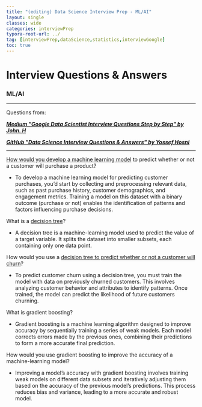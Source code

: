 ```yaml
---
title: "(editing) Data Science Interview Prep - ML/AI"
layout: single
classes: wide
categories: interviewPrep
typora-root-url: ../
tag: [interviewPrep,dataScience,statistics,interviewGoogle]
toc: true 
---
```


# Interview Questions & Answers

### ML/AI

---

Questions from:

<I><b>[Medium "Google Data Scientist Interview Questions Step by Step" by John. H](https://medium.com/@bigtechinterviews/google-data-scientist-interview-questions-step-by-step-answers-2024-edition-094506cbde21) </b></I>

<I><b>[GitHub "Data Science Interview Questions & Answers" by Yossef Hosni](https://github.com/youssefHosni/Data-Science-Interview-Questions-Answers/blob/main/Statistics%20Interview%20Questions%20%26%20Answers%20for%20Data%20Scientists.md)</b></I>

---





<u>How would you develop a machine learning model</u> to predict whether or not a customer will purchase a product?

- To develop a machine learning model for predicting customer purchases, you’d start by collecting and preprocessing relevant data, such as past purchase history, customer demographics, and engagement metrics. Training a model on this dataset with a binary outcome (purchase or not) enables the identification of patterns and factors influencing purchase decisions.

What is a <u>decision tree</u>?

- A decision tree is a machine-learning model used to predict the value of a target variable. It splits the dataset into smaller subsets, each containing only one data point.

How would you use a <u>decision tree to predict whether or not a customer will churn</u>?

- To predict customer churn using a decision tree, you must train the model with data on previously churned customers. This involves analyzing customer behavior and attributes to identify patterns. Once trained, the model can predict the likelihood of future customers churning.

What is gradient boosting?

- Gradient boosting is a machine learning algorithm designed to improve accuracy by sequentially training a series of weak models. Each model corrects errors made by the previous ones, combining their predictions to form a more accurate final prediction.

How would you use gradient boosting to improve the accuracy of a machine-learning model?

- Improving a model’s accuracy with gradient boosting involves training weak models on different data subsets and iteratively adjusting them based on the accuracy of the previous model’s predictions. This process reduces bias and variance, leading to a more accurate and robust model.